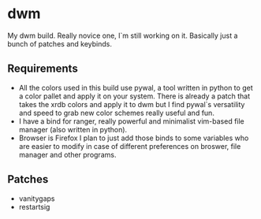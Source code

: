 # dwm
My dwm build. Really novice one, I`m still working on it. Basically just a bunch of patches and keybinds.

## Requirements
* All the colors used in this build use pywal, a tool written in python to get a color pallet and apply it on your system. There is already a patch that takes the xrdb colors and apply it to dwm but I find pywal`s versatility and speed to grab new color schemes really useful and fun.
* I have a bind for ranger, really powerful and minimalist vim-based file manager (also written in python).
* Browser is Firefox
I plan to just add those binds to some variables who are easier to modify in case of different preferences on broswer, file manager and other programs.

## Patches
* vanitygaps
* restartsig
